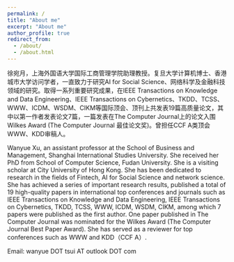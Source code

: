 ```yaml
---
permalink: /
title: "About me"
excerpt: "About me"
author_profile: true
redirect_from: 
  - /about/
  - /about.html
---
```


徐宛月，上海外国语大学国际工商管理学院助理教授。复旦大学计算机博士、香港城市大学访问学者，一直致力于研究AI for Social Science、网络科学及金融科技领域的研究。取得一系列重要研究成果，在IEEE Transactions on Knowledge and Data Engineering、IEEE Transactions on Cybernetics、TKDD、TCSS、WWW、ICDM、WSDM、CIKM等国际顶会、顶刊上共发表19篇高质量论文，其中以第一作者发表论文7篇，一篇发表在The Computer Journal上的论文入围Wilkes Award (The Computer Journal 最佳论文奖)。曾担任CCF A类顶会WWW、KDD审稿人。


Wanyue Xu, an assistant professor at the School of Business and Management, Shanghai International Studies University. She received her PhD from School of Computer Science, Fudan University. She is a visiting scholar at City University of Hong Kong. She has been dedicated to research in the fields of Fintech, AI for Social Science and network science. She has achieved a series of important research results, published a total of 19 high-quality papers in international top conferences and journals such as IEEE Transactions on Knowledge and Data Engineering, IEEE Transactions on Cybernetics, TKDD, TCSS, WWW, ICDM, WSDM, CIKM, among which 7 papers were published as the first author. One paper published in The Computer Journal was nominated for the Wilkes Award (The Computer Journal Best Paper Award). She has served as a reviewer for top conferences such as WWW and KDD（CCF A）.


Email: wanyue DOT tsui AT outlook DOT com
